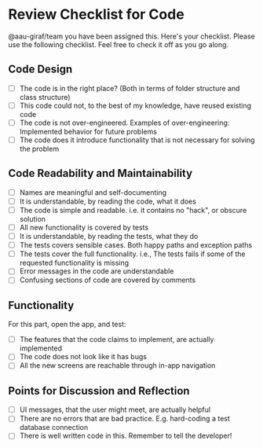 # Review Checklist for Code

@aau-giraf/team you have been assigned this. Here's your checklist.
Please use the following checklist. Feel free to check it off as you go along.

## Code Design

- [ ] The code is in the right place? (Both in terms of folder structure and class structure)
- [ ] This code could not, to the best of my knowledge, have reused existing code
- [ ] The code is not over-engineered. Examples of over-engineering: Implemented behavior for future problems
- [ ] The code does it introduce functionality that is not necessary for solving the problem

## Code Readability and Maintainability

- [ ] Names are meaningful and self-documenting
- [ ] It is understandable, by reading the code, what it does
- [ ] The code is simple and readable. i.e. it contains no "hack", or obscure solution
- [ ] All new functionality is covered by tests
- [ ] It is understandable, by reading the tests, what they do
- [ ] The tests covers sensible cases. Both happy paths and exception paths
- [ ] The tests cover the full functionality. i.e., The tests fails if some of the requested functionality is missing
- [ ] Error messages in the code are understandable
- [ ] Confusing sections of code are covered by comments

## Functionality

For this part, open the app, and test:

- [ ] The features that the code claims to implement, are actually implemented
- [ ] The code does not look like it has bugs
- [ ] All the new screens are reachable through in-app navigation

## Points for Discussion and Reflection

- [ ] UI messages, that the user might meet, are actually helpful
- [ ] There are no errors that are bad practice. E.g. hard-coding a test database connection
- [ ] There is well written code in this. Remember to tell the developer!
